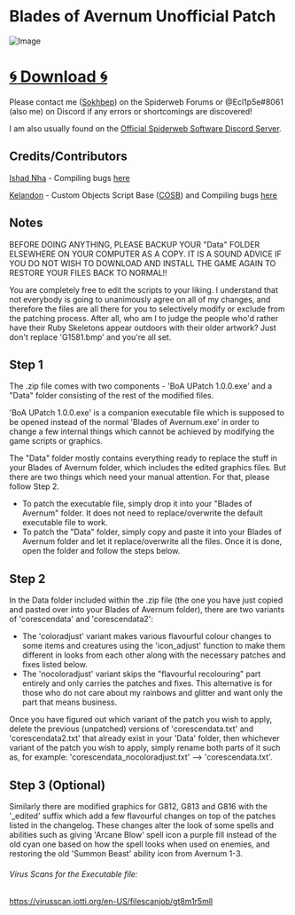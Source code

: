 Blades of Avernum Unofficial Patch
=

![Image](https://i.imgur.com/ZynfDh3.gif)   

[:cyclone: Download :cyclone:](https://github.com/Evil-Operative/BoA-UPatch/archive/refs/heads/main.zip)
==

Please contact me ([Sokhbep](https://spiderwebforums.ipbhost.com/profile/18565-sokhbep/)) on the Spiderweb Forums or @Ecl1p5e#8061 (also me) on Discord if any errors or shortcomings are discovered! 

I am also usually found on the [Official Spiderweb Software Discord Server](https://discord.com/invite/fAHCRYQ).


Credits/Contributors
--

[Ishad Nha](https://spiderwebforums.ipbhost.com/profile/4773-ishad-nha/) - Compiling bugs [here](https://spiderwebforums.ipbhost.com/topic/4480-list-of-bugs/)

[Kelandon](https://spiderwebforums.ipbhost.com/profile/2682-kelandon/)  - Custom Objects Script Base ([COSB](https://kppp.webs.com/basedata.txt)) and Compiling bugs [here](https://spiderwebforums.ipbhost.com/topic/4040-boa-bugs-v60/)

Notes
--
BEFORE DOING ANYTHING, PLEASE BACKUP YOUR "Data" FOLDER ELSEWHERE ON YOUR COMPUTER AS A COPY. IT IS A SOUND ADVICE IF YOU DO NOT WISH TO DOWNLOAD AND INSTALL THE GAME AGAIN TO RESTORE YOUR FILES BACK TO NORMAL!!

You are completely free to edit the scripts to your liking. I understand that not everybody is going to unanimously agree on all of my changes, and therefore the files are all there for you to selectively modify or exclude from the patching process. After all, who am I to judge the people who'd rather have their Ruby Skeletons appear outdoors with their older artwork? Just don't replace 'G1581.bmp' and you're all set.

Step 1
--
The .zip file comes with two components - 'BoA UPatch 1.0.0.exe' and a "Data" folder consisting of the rest of the modified files.

'BoA UPatch 1.0.0.exe' is a companion executable file which is supposed to be opened instead of the normal 'Blades of Avernum.exe' in order to change a few internal things which cannot be achieved by modifying the game scripts or graphics.

The "Data" folder mostly contains everything ready to replace the stuff in your Blades of Avernum folder, which includes the edited graphics files. But there are two things which need your manual attention. For that, please follow Step 2.

- To patch the executable file, simply drop it into your "Blades of Avernum" folder. It does not need to replace/overwrite the default executable file to work.
- To patch the "Data" folder, simply copy and paste it into your Blades of Avernum folder and let it replace/overwrite all the files. Once it is done, open the folder and follow the steps below.

Step 2
--
In the Data folder included within the .zip file (the one you have just copied and pasted over into your Blades of Avernum folder), there are two variants of 'corescendata' and 'corescendata2':

- The 'coloradjust' variant makes various flavourful colour changes to some items and creatures using the 'icon_adjust' function to make them different in looks from each other along with the necessary patches and fixes listed below. 
- The 'nocoloradjust' variant skips the "flavourful recolouring" part entirely and only carries the patches and fixes. This alternative is for those who do not care about my rainbows and glitter and want only the part that means business.

Once you have figured out which variant of the patch you wish to apply, delete the previous (unpatched) versions of 'corescendata.txt' and 'corescendata2.txt' that already exist in your 'Data' folder, then whichever variant of the patch you wish to apply, simply rename both parts of it such as, for example: 'corescendata_nocoloradjust.txt' --> 'corescendata.txt'.

Step 3 (Optional)
-- 
Similarly there are modified graphics for G812, G813 and G816 with the '_edited' suffix which add a few flavourful changes on top of the patches listed in the changelog. These changes alter the look of some spells and abilities such as giving 'Arcane Blow' spell icon a purple fill instead of the old cyan one based on how the spell looks when used on enemies, and restoring the old 'Summon Beast' ability icon from Avernum 1-3.

###### Virus Scans for the Executable file:
https://virusscan.jotti.org/en-US/filescanjob/gt8m1r5mll

